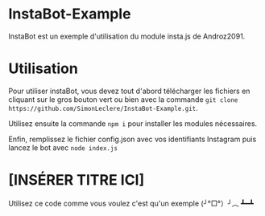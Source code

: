 ﻿# InstaBot-Example
InstaBot est un exemple d'utilisation du module insta.js de Androz2091.

# Utilisation
Pour utiliser instaBot, vous devez tout d'abord télécharger les fichiers en cliquant sur le gros bouton vert ou bien avec la commande `git clone https://github.com/SimonLeclere/InstaBot-Example.git`.

Utilisez ensuite la commande `npm i` pour installer les modules nécessaires.

Enfin, remplissez le fichier config.json avec vos identifiants Instagram puis lancez le bot avec `node index.js`

# [INSÉRER TITRE ICI]

Utilisez ce code comme vous voulez c'est qu'un exemple (╯°□°）╯︵ ┻━┻
